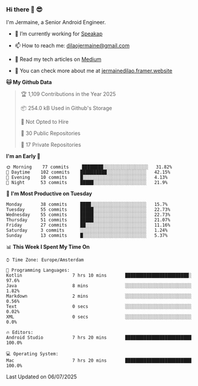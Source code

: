 ### Hi there 👋 😎
I'm Jermaine, a Senior Android Engineer.

- 🔭 I’m currently working for [Speakap](https://www.speakap.com/)

- 📫 How to reach me: dilaojermaine@gmail.com

- 📖 Read my tech articles on [Medium](https://jermainedilao.medium.com/)

- 👀 You can check more about me at [jermainedilao.framer.website](https://jermainedilao.framer.website)

<!--
**jermainedilao/jermainedilao** is a ✨ _special_ ✨ repository because its `README.md` (this file) appears on your GitHub profile.

Here are some ideas to get you started:

- 🔭 I’m currently working on ...
- 🌱 I’m currently learning ...
- 👯 I’m looking to collaborate on ...
- 🤔 I’m looking for help with ...
- 💬 Ask me about ...
- 📫 How to reach me: ...
- 😄 Pronouns: ...
- ⚡ Fun fact: ...
-->

<!--START_SECTION:waka-->
**🐱 My Github Data** 

> 🏆 1,109 Contributions in the Year 2025
 > 
> 📦 254.0 kB Used in Github's Storage 
 > 
> 🚫 Not Opted to Hire
 > 
> 📜 30 Public Repositories 
 > 
> 🔑 17 Private Repositories  
 > 
**I'm an Early 🐤** 

```text
🌞 Morning    77 commits     ████████░░░░░░░░░░░░░░░░░   31.82% 
🌆 Daytime    102 commits    ██████████░░░░░░░░░░░░░░░   42.15% 
🌃 Evening    10 commits     █░░░░░░░░░░░░░░░░░░░░░░░░   4.13% 
🌙 Night      53 commits     █████░░░░░░░░░░░░░░░░░░░░   21.9%

```
📅 **I'm Most Productive on Tuesday** 

```text
Monday       38 commits     ████░░░░░░░░░░░░░░░░░░░░░   15.7% 
Tuesday      55 commits     █████░░░░░░░░░░░░░░░░░░░░   22.73% 
Wednesday    55 commits     █████░░░░░░░░░░░░░░░░░░░░   22.73% 
Thursday     51 commits     █████░░░░░░░░░░░░░░░░░░░░   21.07% 
Friday       27 commits     ██░░░░░░░░░░░░░░░░░░░░░░░   11.16% 
Saturday     3 commits      ░░░░░░░░░░░░░░░░░░░░░░░░░   1.24% 
Sunday       13 commits     █░░░░░░░░░░░░░░░░░░░░░░░░   5.37%

```


📊 **This Week I Spent My Time On** 

```text
⌚︎ Time Zone: Europe/Amsterdam

💬 Programming Languages: 
Kotlin                   7 hrs 10 mins       ████████████████████████░   97.6% 
Java                     8 mins              ░░░░░░░░░░░░░░░░░░░░░░░░░   1.82% 
Markdown                 2 mins              ░░░░░░░░░░░░░░░░░░░░░░░░░   0.56% 
Text                     0 secs              ░░░░░░░░░░░░░░░░░░░░░░░░░   0.02% 
XML                      0 secs              ░░░░░░░░░░░░░░░░░░░░░░░░░   0.0%

🔥 Editors: 
Android Studio           7 hrs 20 mins       █████████████████████████   100.0%

💻 Operating System: 
Mac                      7 hrs 20 mins       █████████████████████████   100.0%

```


 Last Updated on 06/07/2025
<!--END_SECTION:waka-->
